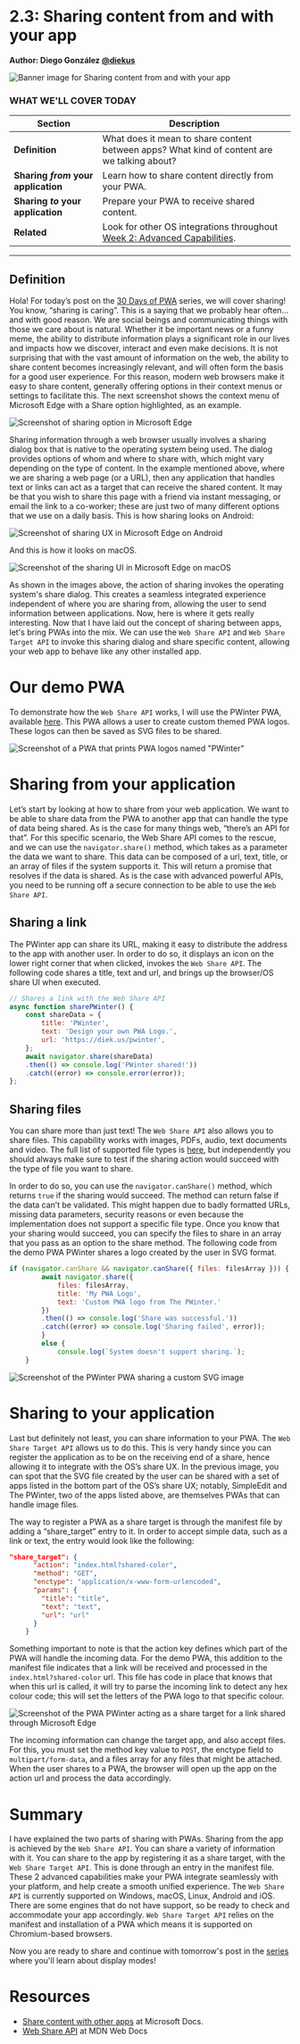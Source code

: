 # 2.3: Sharing content from and with your app

**Author: Diego González [@diekus](https://twitter.com/diekus)**

![Banner image for Sharing content from and with your app](_media/day-03.jpg)

### WHAT WE'LL COVER TODAY

| Section | Description |
| ------- | ----------- |
| **Definition** | What does it mean to share content between apps? What kind of content are we talking about? |
| **Sharing *from* your application** | Learn how to share content directly from your PWA. |
| **Sharing *to* your application** |Prepare your PWA to receive shared content. |
| **Related** | Look for other OS integrations throughout [Week 2: Advanced Capabilities](../advanced-capabilities/). |

---

## Definition

Hola! For today’s post on the [30 Days of PWA](https://aka.ms/learn-pwa/30Days-blog) series, we will cover sharing! You know, “sharing is caring”. This is a saying that we probably hear often…and with good reason. We are social beings and communicating things with those we care about is natural. Whether it be important news or a funny meme, the ability to distribute information plays a significant role in our lives and impacts how we discover, interact and even make decisions. It is not surprising that with the vast amount of information on the web, the ability to share content becomes increasingly relevant, and will often form the basis for a good user experience. For this reason, modern web browsers make it easy to share content, generally offering options in their context menus or settings to facilitate this. The next screenshot shows the context menu of Microsoft Edge with a Share option highlighted, as an example.

![Screenshot of sharing option in Microsoft Edge](_media/day-03/sharing-edge.jpg)

Sharing information through a web browser usually involves a sharing dialog box that is native to the operating system being used. The dialog provides options of whom and where to share with, which might vary depending on the type of content. In the example mentioned above, where we are sharing a web page (or a URL), then any application that handles text or links can act as a target that can receive the shared content. It may be that you wish to share this page with a friend via instant messaging, or email the link to a co-worker; these are just two of many different options that we use on a daily basis. This is how sharing looks on Android:

![Screenshot of sharing UX in Microsoft Edge on Android](_media/day-03/sharing-mobile.jpg)

And this is how it looks on macOS.

![Screenshot of the sharing UI in Microsoft Edge on macOS](_media/day-03/sharing-mac.jpg)

As shown in the images above, the action of sharing invokes the operating system's share dialog. This creates a seamless integrated experience independent of where you are sharing from, allowing the user to send information between applications. Now, here is where it gets really interesting.
Now that I have laid out the concept of sharing between apps, let's bring PWAs into the mix. We can use the `Web Share API` and `Web Share Target API` to invoke this sharing dialog and share specific content, allowing your web app to behave like any other installed app.

# Our demo PWA
To demonstrate how the `Web Share API` works, I will use the PWinter PWA, available [here](https://aka.ms/learn-PWA/30Days-2.3/github.com/diekus/pwinter). This PWA allows a user to create custom themed PWA logos. These logos can then be saved as SVG files to be shared.

![Screenshot of a PWA that prints PWA logos named "PWinter"](_media/day-03/pwinter.jpg)

# Sharing from your application
Let’s start by looking at how to share from your web application. We want to be able to share data from the PWA to another app that can handle the type of data being shared. As is the case for many things web, “there’s an API for that”. For this specific scenario, the Web Share API comes to the rescue, and we can use the `navigator.share()` method, which takes as a parameter the data we want to share. This data can be composed of a url, text, title, or an array of files if the system supports it. This will return a promise that resolves if the data is shared. As is the case with advanced powerful APIs, you need to be running off a secure connection to be able to use the `Web Share API`.

## Sharing a link
The PWinter app can share its URL, making it easy to distribute the address to the app with another user. In order to do so, it displays an icon on the lower right corner that when clicked, invokes the `Web Share API`. The following code shares a title, text and url, and brings up the browser/OS share UI when executed.

```javascript
// Shares a link with the Web Share API
async function sharePWinter() {
    const shareData = {
        title: 'PWinter',
        text: 'Design your own PWA Logo.',
        url: 'https://diek.us/pwinter',
    };
    await navigator.share(shareData)
    .then(() => console.log('PWinter shared!'))
    .catch((error) => console.error(error));    
};

```

## Sharing files
You can share more than just text! The `Web Share API` also allows you to share files. This capability works with images, PDFs, audio, text documents and video. The full list of supported file types is [here](https://aka.ms/learn-PWA/30Days-2.3/developer.mozilla.org/en-US/docs/Web/API/Navigator/share#shareable_file_types), but independently you should always make sure to test if the sharing action would succeed with the type of file you want to share. 

In order to do so, you can use the `navigator.canShare()` method, which returns `true` if the sharing would succeed. The method can return false if the data can’t be validated. This might happen due to badly formatted URLs, missing data parameters, security reasons or even because the implementation does not support a specific file type.
Once you know that your sharing would succeed, you can specify the files to share in an array that you pass as an option to the share method. The following code from the demo PWA PWinter shares a logo created by the user in SVG format.  

```javascript
if (navigator.canShare && navigator.canShare({ files: filesArray })) {
        await navigator.share({
            files: filesArray,
            title: 'My PWA Logo',
            text: 'Custom PWA logo from The PWinter.'
        })
        .then(() => console.log('Share was successful.'))
        .catch((error) => console.log('Sharing failed', error));
        }
        else {
            console.log(`System doesn't support sharing.`);
    }

```

![Screenshot of the PWinter PWA sharing a custom SVG image](_media/day-03/pwinter-share.jpg)

# Sharing to your application
Last but definitely not least, you can share information to your PWA. The `Web Share Target API` allows us to do this. This is very handy since you can register the application as to be on the receiving end of a share, hence allowing it to integrate with the OS’s share UX. In the previous image, you can spot that the SVG file created by the user can be shared with a set of apps listed in the bottom part of the OS’s share UX; notably, SimpleEdit and The PWinter, two of the apps listed above, are themselves PWAs that can handle image files.

The way to register a PWA as a share target is through the manifest file by adding a “share_target” entry to it. In order to accept simple data, such as a link or text, the entry would look like the following:

```json
"share_target": {
      "action": "index.html?shared-color",
      "method": "GET",
      "enctype": "application/x-www-form-urlencoded",
      "params": {
        "title": "title",
        "text": "text",
        "url": "url"
      }
    }
```
Something important to note is that the action key defines which part of the PWA will handle the incoming data. For the demo PWA, this addition to the manifest file indicates that a link will be received and processed in the `index.html?shared-color` url. This file has code in place that knows that when this url is called, it will try to parse the incoming link to detect any hex colour code; this will set the letters of the PWA logo to that specific colour.

![Screenshot of the PWA PWinter acting as a share target for a link shared through Microsoft Edge](_media/day-03/pwinter-share-target.jpg)

The incoming information can change the target app, and also accept files. For this, you must set the method key value to `POST`, the enctype field to `multipart/form-data`, and a files array for any files that might be attached. When the user shares to a PWA, the browser will open up the app on the action url and process the data accordingly.

# Summary
I have explained the two parts of sharing with PWAs. Sharing from the app is achieved by the `Web Share API`. You can share a variety of information with it. You can share to the app by registering it as a share target, with the `Web Share Target API`. This is done through an entry in the manifest file. These 2 advanced capabilities make your PWA integrate seamlessly with your platform, and help create a smooth unified experience.
The `Web Share API` is currently supported on Windows, macOS, Linux, Android and iOS. There are some engines that do not have support, so be ready to check and accommodate your app accordingly. `Web Share Target API` relies on the manifest and installation of a PWA which means it is supported on Chromium-based browsers.

Now you are ready to share and continue with tomorrow's post in the [series](https://aka.ms/learn-pwa/30Days-blog) where you'll learn about display modes! 


# Resources
* [Share content with other apps](https://aka.ms/learn-PWA/30Days-2.3/developer.mozilla.org/en-US/docs/Web/API/Navigator/share) at Microsoft Docs.
* [Web Share API](https://aka.ms/learn-PWA/30Days-2.3/developer.mozilla.org/en-US/docs/Web/API/Web_Share_API) at MDN Web Docs 

